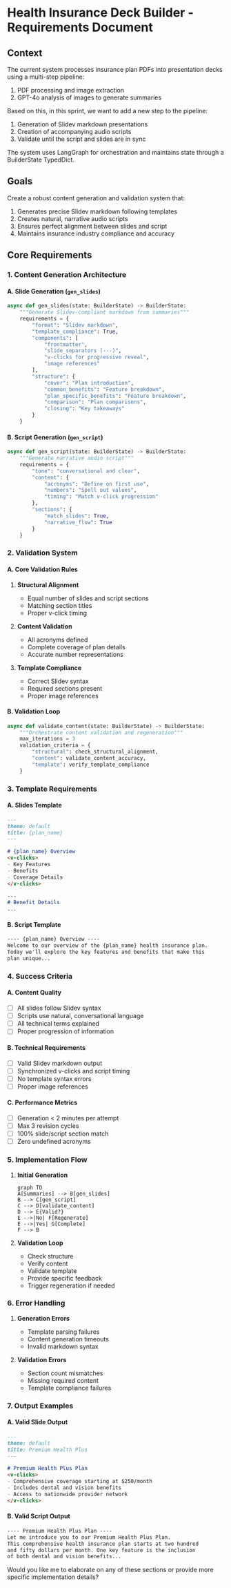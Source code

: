 # Health Insurance Deck Builder - Requirements Document

## Context
The current system processes insurance plan PDFs into presentation decks using a multi-step pipeline:
1. PDF processing and image extraction
2. GPT-4o analysis of images to generate summaries

Based on this, in this sprint, we want to add a new step to the pipeline:
1. Generation of Slidev markdown presentations
2. Creation of accompanying audio scripts
3. Validate until the script and slides are in sync

The system uses LangGraph for orchestration and maintains state through a BuilderState TypedDict.

## Goals
Create a robust content generation and validation system that:
1. Generates precise Slidev markdown following templates
2. Creates natural, narrative audio scripts
3. Ensures perfect alignment between slides and script
4. Maintains insurance industry compliance and accuracy

## Core Requirements

### 1. Content Generation Architecture

#### A. Slide Generation (`gen_slides`)
```python
async def gen_slides(state: BuilderState) -> BuilderState:
    """Generate Slidev-compliant markdown from summaries"""
    requirements = {
        "format": "Slidev markdown",
        "template_compliance": True,
        "components": [
            "frontmatter",
            "slide_separators (---)",
            "v-clicks for progressive reveal",
            "image references"
        ],
        "structure": {
            "cover": "Plan introduction",
            "common_benefits": "Feature breakdown",
            "plan_specific_benefits": "Feature breakdown",
            "comparison": "Plan comparisons",
            "closing": "Key takeaways"
        }
    }
```

#### B. Script Generation (`gen_script`)
```python
async def gen_script(state: BuilderState) -> BuilderState:
    """Generate narrative audio script"""
    requirements = {
        "tone": "conversational and clear",
        "content": {
            "acronyms": "Define on first use",
            "numbers": "Spell out values",
            "timing": "Match v-click progression"
        },
        "sections": {
            "match_slides": True,
            "narrative_flow": True
        }
    }
```

### 2. Validation System

#### A. Core Validation Rules
1. **Structural Alignment**
   - Equal number of slides and script sections
   - Matching section titles
   - Proper v-click timing

2. **Content Validation**
   - All acronyms defined
   - Complete coverage of plan details
   - Accurate number representations

3. **Template Compliance**
   - Correct Slidev syntax
   - Required sections present
   - Proper image references

#### B. Validation Loop
```python
async def validate_content(state: BuilderState) -> BuilderState:
    """Orchestrate content validation and regeneration"""
    max_iterations = 3
    validation_criteria = {
        "structural": check_structural_alignment,
        "content": validate_content_accuracy,
        "template": verify_template_compliance
    }
```

### 3. Template Requirements

#### A. Slides Template
```markdown
---
theme: default
title: {plan_name}
---

# {plan_name} Overview
<v-clicks>
- Key Features
- Benefits
- Coverage Details
</v-clicks>

---
# Benefit Details
...
```

#### B. Script Template
```markdown
---- {plan_name} Overview ----
Welcome to our overview of the {plan_name} health insurance plan. 
Today we'll explore the key features and benefits that make this 
plan unique...
```

### 4. Success Criteria

#### A. Content Quality
- [ ] All slides follow Slidev syntax
- [ ] Scripts use natural, conversational language
- [ ] All technical terms explained
- [ ] Proper progression of information

#### B. Technical Requirements
- [ ] Valid Slidev markdown output
- [ ] Synchronized v-clicks and script timing
- [ ] No template syntax errors
- [ ] Proper image references

#### C. Performance Metrics
- [ ] Generation < 2 minutes per attempt
- [ ] Max 3 revision cycles
- [ ] 100% slide/script section match
- [ ] Zero undefined acronyms

### 5. Implementation Flow

1. **Initial Generation**
   ```mermaid
   graph TD
   A[Summaries] --> B[gen_slides]
   B --> C[gen_script]
   C --> D[validate_content]
   D --> E{Valid?}
   E -->|No| F[Regenerate]
   E -->|Yes| G[Complete]
   F --> B
   ```

2. **Validation Loop**
   - Check structure
   - Verify content
   - Validate template
   - Provide specific feedback
   - Trigger regeneration if needed

### 6. Error Handling

1. **Generation Errors**
   - Template parsing failures
   - Content generation timeouts
   - Invalid markdown syntax

2. **Validation Errors**
   - Section count mismatches
   - Missing required content
   - Template compliance failures

### 7. Output Examples

#### A. Valid Slide Output
```markdown
---
theme: default
title: Premium Health Plus
---

# Premium Health Plus Plan
<v-clicks>
- Comprehensive coverage starting at $250/month
- Includes dental and vision benefits
- Access to nationwide provider network
</v-clicks>
```

#### B. Valid Script Output
```markdown
---- Premium Health Plus Plan ----
Let me introduce you to our Premium Health Plus Plan. 
This comprehensive health insurance plan starts at two hundred 
and fifty dollars per month. One key feature is the inclusion 
of both dental and vision benefits...
```

Would you like me to elaborate on any of these sections or provide more specific implementation details?
